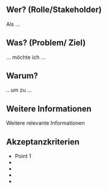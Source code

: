 ## Wer? (Rolle/Stakeholder)

Als ...

## Was? (Problem/ Ziel)

... möchte ich ...

## Warum?

.. um zu ...

## Weitere Informationen

Weitere relevante Informationen

## Akzeptanzkriterien

* Point 1
*
*
*
*
